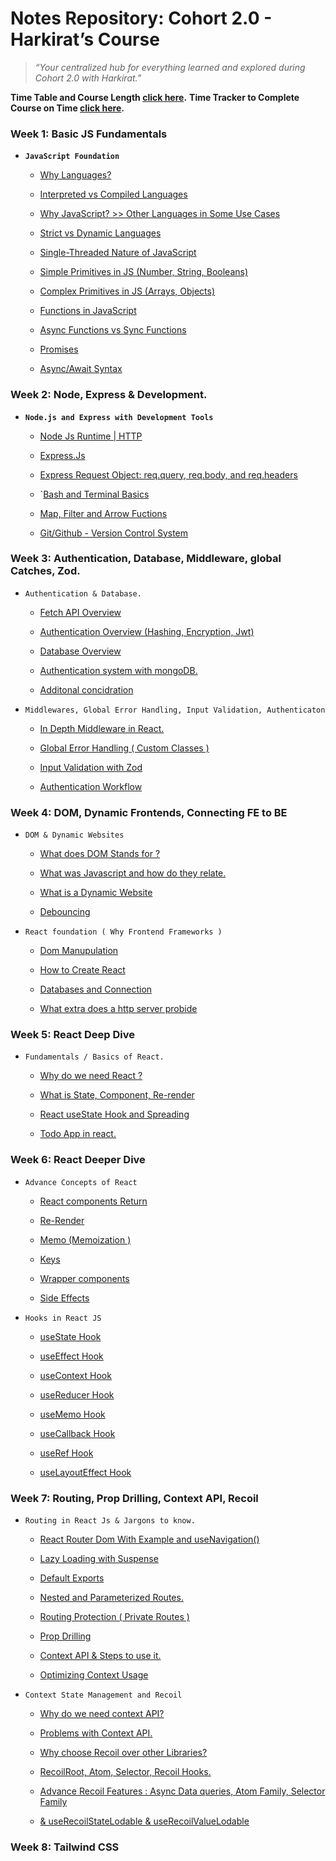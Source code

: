 # Notes Repository: Cohort 2.0 - Harkirat’s Course

> *“Your centralized hub for everything learned and explored during Cohort 2.0 with Harkirat.”*

**Time Table and Course Length [click here](./Notes/process/Time_chart.md).**
**Time Tracker to Complete Course on Time [click here](./Notes/process/Study_Tracker.md).**

### **Week 1: Basic JS Fundamentals**

*   **`JavaScript Foundation`**

    *   [Why Languages?](./Notes/Week_1/Javascript_Foundation.md)

    *   [Interpreted vs Compiled Languages](./Notes/Week_1/Javascript_Foundation.md)

    *   [Why JavaScript? >> Other Languages in Some Use Cases](./Notes/Week_1/Javascript_Foundation.md)

    *   [Strict vs Dynamic Languages](./Notes/Week_1/Javascript_Foundation.md)

    *   [Single-Threaded Nature of JavaScript](./Notes/Week_1/Javascript_Foundation.md)

    *   [Simple Primitives in JS (Number, String, Booleans)](./Notes/Week_1/Javascript_Foundation.md)

    *   [Complex Primitives in JS (Arrays, Objects)](./Notes/Week_1/Javascript_Foundation.md)

    *   [Functions in JavaScript](./Notes/Week_1/Javascript_Foundation.md)

    *   [Async Functions vs Sync Functions](./Notes/Week_1/Javascript_Foundation.md)

    *   [Promises](./Notes/Week_1/Javascript_Foundation.md)

    *   [Async/Await Syntax](./Notes/Week_1/Javascript_Foundation.md)

### **Week 2: Node, Express & Development.**

*   **`Node.js and Express with Development Tools`**

    *   [Node Js Runtime | HTTP](./Notes/Week_2/Node_Express_and_Development.md)

    *   [Express.Js](./Notes/Week_2/Node_Express_and_Development.md)

    *   [Express Request Object: req.query, req.body, and req.headers](./Notes/Week_2/Node_Express_and_Development.md)

    *   \`[Bash and Terminal Basics](./Notes/Week_2/Node_Express_and_Development.md)

    *   [Map, Filter and Arrow Fuctions](./Notes/Week_2/Node_Express_and_Development.md)

    *   [Git/Github - Version Control System](./Notes/Week_2/Node_Express_and_Development.md)

### **Week 3: Authentication, Database, Middleware, global Catches, Zod.**

*   `Authentication & Database.`&#x20;

    *   [Fetch API Overview](./Notes/Week_3/Authentication_Databases.md)

    *   [Authentication Overview (Hashing, Encryption, Jwt)](./Notes/Week_3/Authentication_Databases.md)

    *   [Database Overview](./Notes/Week_3/Authentication_Databases.md)

    *   [Authentication system with mongoDB.](./Notes/Week_3/Authentication_Databases.md)

    *   [Additonal concidration](./Notes/Week_3/Authentication_Databases.md)

*   `Middlewares, Global Error Handling, Input Validation, Authenticaton`

    *   [In Depth Middleware in React.](./Notes/Week_3/Middleware_authentication_global_catches.md)&#x20;

    *   [Global Error Handling ( Custom Classes )](./Notes/Week_3/Middleware_authentication_global_catches.md)

    *   [Input Validation with Zod](./Notes/Week_3/Middleware_authentication_global_catches.md)

    *   [Authentication Workflow](./Notes/Week_3/Middleware_authentication_global_catches.md)

### **Week 4: DOM, Dynamic Frontends, Connecting FE to BE**

*   `DOM & Dynamic Websites`

    *   [What does DOM Stands for ?](./Notes/Week_4/Dom_Dynamic_Frontends_Connecting_FE_to_BE.md)

    *   [What was Javascript and how do they relate.](./Notes/Week_4/Dom_Dynamic_Frontends_Connecting_FE_to_BE.md)

    *   [What is a Dynamic Website](./Notes/Week_4/Dom_Dynamic_Frontends_Connecting_FE_to_BE.md)

    *   [Debouncing](./Notes/Week_4/Dom_Dynamic_Frontends_Connecting_FE_to_BE.md)

*   `React foundation ( Why Frontend Frameworks )`

    *   [Dom Manupulation](./Notes/Week_4/Dom_Dynamic_Frontends_Connecting_FE_to_BE.md)

    *   [How to Create React](./Notes/Week_4/Dom_Dynamic_Frontends_Connecting_FE_to_BE.md)

    *   [Databases and Connection](./Notes/Week_4/Dom_Dynamic_Frontends_Connecting_FE_to_BE.md)&#x20;

    *   [What extra does a http server probide](./Notes/Week_4/Dom_Dynamic_Frontends_Connecting_FE_to_BE.md)

### **Week 5: React Deep Dive**

*   `Fundamentals / Basics of React.`&#x20;

    *   [Why do we need React ?](./Notes/Week_5/React_Deep_Dive.md)

    *   [What is State, Component, Re-render](./Notes/Week_5/React_Deep_Dive.md)

    *   [React useState Hook and Spreading](./Notes/Week_5/React_Deep_Dive.md)

    *   [Todo App in react.](./Notes/Week_5/React_Deep_Dive.md)&#x20;

### **Week 6: React Deeper Dive**

*   `Advance Concepts of React`

    *   [React components Return](./Notes/Week_6/React_Returns.md)

    *   [Re-Render](./Notes/Week_6/React_Returns.md)

    *   [Memo (Memoization )](./Notes/Week_6/React_Returns.md)

    *   [Keys](./Notes/Week_6/React_Returns.md)

    *   [Wrapper components](./Notes/Week_6/React_Returns.md)

    *   [Side Effects](./Notes/Week_6/React_Returns.md)

*   `Hooks in React JS`

    *   [useState Hook](./Notes/Week_6/React_Returns.md)

    *   [useEffect Hook](./Notes/Week_6/React_Returns.md)

    *   [useContext Hook](./Notes/Week_6/React_Returns.md)

    *   [useReducer Hook](./Notes/Week_6/React_Returns.md)

    *   [useMemo Hook](./Notes/Week_6/React_Returns.md)

    *   [useCallback Hook](./Notes/Week_6/React_Returns.md)

    *   [useRef Hook](./Notes/Week_6/React_Returns.md)

    *   [useLayoutEffect Hook](./Notes/Week_6/React_Returns.md)

### **Week 7: Routing, Prop Drilling, Context API, Recoil**

*   `Routing in React Js & Jargons to know.`&#x20;

    *   [React Router Dom With Example and useNavigation()](./Notes/Week_7/Routing_PropDrilling_ContextAPI.md)

    *   [Lazy Loading with Suspense](./Notes/Week_7/Routing_PropDrilling_ContextAPI.md)

    *   [Default Exports](./Notes/Week_7/Routing_PropDrilling_ContextAPI.md)

    *   [Nested and Parameterized Routes.](./Notes/Week_7/Routing_PropDrilling_ContextAPI.md)

    *   [Routing Protection ( Private Routes )](./Notes/Week_7/Routing_PropDrilling_ContextAPI.md)

    *   [Prop Drilling](./Notes/Week_7/Routing_PropDrilling_ContextAPI.md)

    *   [Context API & Steps to use it.](./Notes/Week_7/Routing_PropDrilling_ContextAPI.md)

    *   [Optimizing Context Usage](./Notes/Week_7/Routing_PropDrilling_ContextAPI.md)

*   `Context State Management and Recoil`

    *   [Why do we need context API?](./Notes//Week_7/Context_state_management_recoil.md)

    *   [Problems with Context API.](./Notes//Week_7/Context_state_management_recoil.md)

    *   [Why choose Recoil over other Libraries?](./Notes//Week_7/Context_state_management_recoil.md)

    *   [RecoilRoot, Atom, Selector, Recoil Hooks.](./Notes//Week_7/Context_state_management_recoil.md)

    *   [Advance Recoil Features : Async Data queries, Atom Family, Selector Family](./Notes//Week_7/Context_state_management_recoil.md)

    *   [& useRecoilStateLodable & useRecoilValueLodable](./Notes//Week_7/Context_state_management_recoil.md)

### **Week 8: Tailwind CSS**

